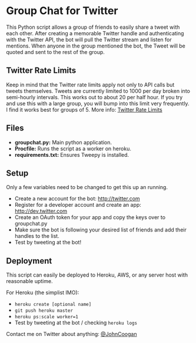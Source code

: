 Group Chat for Twitter
======================

This Python script allows a group of friends to easily share a tweet with each other.
After creating a memorable Twitter handle and authenticating with the Twitter API, the bot will pull the Twitter stream and listen for mentions. When anyone in the group mentioned the bot, the Tweet will be quoted and sent to the rest of the group.

Twitter Rate Limits
-------------------
Keep in mind that the Twitter rate limits apply not only to API calls but tweets themselves. Tweets are currently limited to 1000 per day broken into semi-hourly intervals. This works out to about 20 per half hour. If you try and use this with a large group, you will bump into this limit very frequently. I find it works best for groups of 5.
More info: [Twitter Rate Limits](https://support.twitter.com/articles/15364-about-twitter-limits-update-api-dm-and-following)

Files
------
* 	__groupchat.py:__ Main python application.
*	__Procfile:__ Runs the script as a worker on heroku.
*	__requirements.txt:__ Ensures Tweepy is installed.

Setup
------------------
Only a few variables need to be changed to get this up an running.
*	Create a new account for the bot: http://twitter.com
*	Register for a developer account and create an app: http://dev.twitter.com
*	Create an OAuth token for your app and copy the keys over to groupchat.py
*	Make sure the bot is following your desired list of friends and add their handles to the list.
*	Test by tweeting at the bot!

Deployment
------------------
This script can easily be deployed to Heroku, AWS, or any server host with reasonable uptime.

For Heroku (the simplist IMO):
*	`heroku create [optional name]`
*	`git push heroku master`
*	`heroku ps:scale worker=1`
*	Test by tweeting at the bot / checking `heroku logs`

Contact me on Twitter about anything: [@JohnCoogan](http://twitter.com/johncoogan)